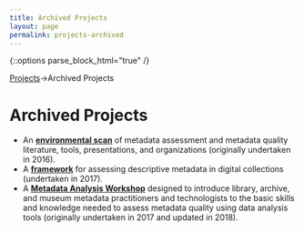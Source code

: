 ```yaml
---
title: Archived Projects
layout: page
permalink: projects-archived
---
```

   {::options parse_block_html="true" /}

<a href="/Sandbox/projects">Projects</a>->Archived Projects

<h1 id="top">Archived Projects</h1>


* An [<b>environmental scan</b>](/Sandbox/environmental-scan) of metadata assessment and metadata quality literature, tools, presentations, and organizations (originally undertaken in 2016).
* A [<b>framework</b>](/Sandbox/framework) for assessing descriptive metadata in digital collections (undertaken in 2017).
* A [<b>Metadata Analysis Workshop</b>](/Sandbox/metadata-workshop) designed to introduce library, archive, and museum metadata practitioners and technologists to the basic skills and knowledge needed to assess metadata quality using data analysis tools (originally undertaken in 2017 and updated in 2018).
